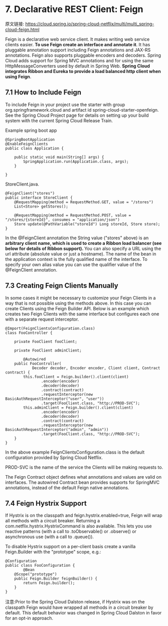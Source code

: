 # 7. Declarative REST Client: Feign

原文链接: https://cloud.spring.io/spring-cloud-netflix/multi/multi_spring-cloud-feign.html


Feign is a declarative web service client. It makes writing web service clients easier. 
<b>To use Feign create an interface and annotate it</b>. 
It has pluggable annotation support including Feign annotations and JAX-RS annotations. 
Feign also supports pluggable encoders and decoders. 
Spring Cloud adds support for Spring MVC annotations and for using the same HttpMessageConverters used by default in Spring Web. 
<b>Spring Cloud integrates Ribbon and Eureka to provide a load balanced http client when using Feign</b>.

## 7.1 How to Include Feign

To include Feign in your project use the starter with group org.springframework.cloud and artifact id spring-cloud-starter-openfeign. 
See the Spring Cloud Project page for details on setting up your build system with the current Spring Cloud Release Train.

Example spring boot app
```
@SpringBootApplication
@EnableFeignClients
public class Application {

    public static void main(String[] args) {
        SpringApplication.run(Application.class, args);
    }

}
```

StoreClient.java. 

```
@FeignClient("stores")
public interface StoreClient {
    @RequestMapping(method = RequestMethod.GET, value = "/stores")
    List<Store> getStores();

    @RequestMapping(method = RequestMethod.POST, value = "/stores/{storeId}", consumes = "application/json")
    Store update(@PathVariable("storeId") Long storeId, Store store);
}
```

In the @FeignClient annotation the String value ("stores" above) is an <b>arbitrary client name, 
which is used to create a Ribbon load balancer (see below for details of Ribbon support). </b>
You can also specify a URL using the url attribute (absolute value or just a hostname). 
The name of the bean in the application context is the fully qualified name of the interface. 
To specify your own alias value you can use the qualifier value of the @FeignClient annotation.

## 7.3 Creating Feign Clients Manually

In some cases it might be necessary to customize your Feign Clients in a way that is not possible using the methods above. 
In this case you can create Clients using the Feign Builder API. Below is an example which creates two Feign Clients 
with the same interface but configures each one with a separate request interceptor.

```
@Import(FeignClientsConfiguration.class)
class FooController {

	private FooClient fooClient;

	private FooClient adminClient;

    	@Autowired
	public FooController(
			Decoder decoder, Encoder encoder, Client client, Contract contract) {
		this.fooClient = Feign.builder().client(client)
				.encoder(encoder)
				.decoder(decoder)
                .contract(contract)
				.requestInterceptor(new BasicAuthRequestInterceptor("user", "user"))
				.target(FooClient.class, "http://PROD-SVC");
		this.adminClient = Feign.builder().client(client)
				.encoder(encoder)
				.decoder(decoder)
				.contract(contract)
				.requestInterceptor(new BasicAuthRequestInterceptor("admin", "admin"))
				.target(FooClient.class, "http://PROD-SVC");
    }
}
```


In the above example FeignClientsConfiguration.class is the default configuration provided by Spring Cloud Netflix.

PROD-SVC is the name of the service the Clients will be making requests to.

The Feign Contract object defines what annotations and values are valid on interfaces. The autowired Contract bean provides supports for SpringMVC annotations, instead of the default Feign native annotations.

## 7.4 Feign Hystrix Support

If Hystrix is on the classpath and feign.hystrix.enabled=true, Feign will wrap all methods with a circuit breaker. 
Returning a com.netflix.hystrix.HystrixCommand is also available. 
This lets you use reactive patterns (with a call to .toObservable() or .observe() or asynchronous use (with a call to .queue()).

To disable Hystrix support on a per-client basis create a vanilla Feign.Builder with the "prototype" scope, e.g.:
```
@Configuration
public class FooConfiguration {
    	@Bean
	@Scope("prototype")
	public Feign.Builder feignBuilder() {
		return Feign.builder();
	}
}
```

注意:Prior to the Spring Cloud Dalston release, if Hystrix was on the classpath Feign would have wrapped all methods in a circuit breaker by default. This default behavior was changed in Spring Cloud Dalston in favor for an opt-in approach.


